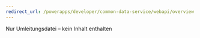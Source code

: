 ```yaml
---
redirect_url: /powerapps/developer/common-data-service/webapi/overview
---
```

Nur Umleitungsdatei – kein Inhalt enthalten

